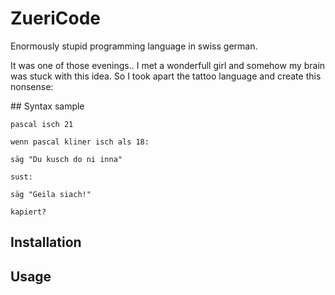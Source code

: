 # ZueriCode
Enormously stupid programming language in swiss german.

It was one of those evenings.. I met a wonderfull girl and somehow my brain was stuck with this idea. So I took apart the tattoo language and create this nonsense: 

## Syntax sample

```
pascal isch 21

wenn pascal kliner isch als 18:

säg "Du kusch do ni inna"

sust:

säg "Geila siach!"

kapiert?
```

## Installation

## Usage